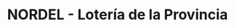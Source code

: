 ---
title: "NORDEL - Lotería de la Provincia"
url: /san-isidro/nordel-loteria-de-la-provincia/
shop: lotería
---
